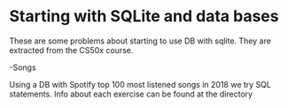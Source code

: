 # Starting with SQLite and data bases
These are some problems about starting to use DB with sqlite. They are extracted from the CS50x course.

-Songs

Using a DB with Spotify top 100 most listened songs in 2018 we try SQL statements. Info about each exercise can be found at the directory

